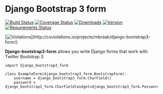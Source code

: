 # Django Bootstrap 3 form

[![Build Status](https://travis-ci.org/mbraak/django-bootstrap3-form.png)](https://travis-ci.org/mbraak/django-bootstrap3-form) [![Coverage Status](https://coveralls.io/repos/mbraak/django-bootstrap3-form/badge.png)](https://coveralls.io/r/mbraak/django-bootstrap3-form) [![Downloads](https://pypip.in/d/django-bootstrap3-form/badge.png)](https://pypi.python.org/pypi/django-bootstrap3-form/) [![Version](https://pypip.in/v/django-bootstrap3-form/badge.png)](https://pypi.python.org/pypi/django-bootstrap3-form/) [![Requirements Status](https://requires.io/github/mbraak/django-bootstrap3-form/requirements.png?branch=master)](https://requires.io/github/mbraak/django-bootstrap3-form/requirements/?branch=master)

[![Violations](https://coviolations.io/projects/mbraak/django-bootstrap3-form/badge/?)](http://coviolations.io/projects/mbraak/django-bootstrap3-form/)

**Django-bootstrap3-form** allows you write Django forms that work with Twitter Bootstrap 3.

```
import django_bootstrap3_form

class ExampleForm(django_bootstrap3_form.BootstrapForm):
	username = django_bootstrap3_form.CharField()
	password = django_bootstrap3_form.CharField(widget=django_bootstrap3_form.PasswordInput)
```